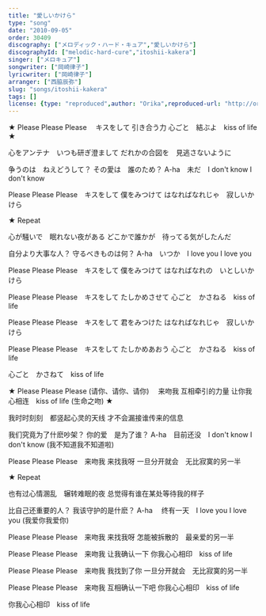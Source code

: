 ```yaml
---
title: "愛しいかけら"
type: "song"
date: "2010-09-05"
order: 30409
discography: ["メロディック・ハード・キュア","愛しいかけら"]
discographyId: ["melodic-hard-cure","itoshii-kakera"]
singer: ["メロキュア"]
songwriter: ["岡崎律子"]
lyricwriter: ["岡崎律子"]
arranger: ["西脇辰弥"]
slug: "songs/itoshii-kakera"
tags: []
license: {type: "reproduced",author: "Orika",reproduced-url: "http://orikamushi.myweb.hinet.net/",reproduced-website: "織歌蟲網站"}
---
```


★ Please Please Please 　キスをして 
引き合う力 
心ごと　結ぶよ　kiss of life ★ 

心をアンテナ　いつも研ぎ澄まして 
だれかの合図を　見逃さないように 

争うのは　ねえどうして？ 
その愛は　誰のため？ 
A-ha　未だ　I don't know I don't know 

Please Please Please　キスをして 
僕をみつけて 
はなればなれじゃ　寂しいかけら 

★ Repeat 

心が騒いで　眠れない夜がある 
どこかで誰かが　待ってる気がしたんだ 

自分より大事な人？ 
守るべきものは何？ 
A-ha　いつか　I love you I love you 

Please Please Please　キスをして 
僕をみつけて 
はなればなれの　いとしいかけら 

Please Please Please　キスをして 
たしかめさせて 
心ごと　かさねる　kiss of life 

Please Please Please　キスをして 
君をみつけた 
はなればなれじゃ　寂しいかけら 

Please Please Please　キスをして 
たしかめあおう 
心ごと　かさねる　kiss of life 

心ごと　かさねて　kiss of life

★ Please Please Please (请你、请你、请你) 　来吻我
互相牵引的力量
让你我心相连　kiss of life (生命之吻) ★ 

我时时刻刻　都竖起心灵的天线
才不会漏接谁传来的信息

我们究竟为了什麽吵架？ 
你的爱　是为了谁？ 
A-ha　目前还没　I don't know I don't know (我不知道我不知道啦)

Please Please Please　来吻我
来找我呀
一旦分开就会　无比寂寞的另一半

★ Repeat 

也有过心情溷乱　辗转难眠的夜
总觉得有谁在某处等待我的样子

比自己还重要的人？ 
我该守护的是什麽？ 
A-ha　 终有一天　I love you I love you (我爱你我爱你) 

Please Please Please　来吻我
来找我呀
怎能被拆散的　最亲爱的另一半

Please Please Please　来吻我
让我确认一下
你我心心相印　kiss of life 

Please Please Please　来吻我
我找到了你
一旦分开就会　无比寂寞的另一半

Please Please Please　来吻我
互相确认一下吧
你我心心相印　kiss of life 

你我心心相印　kiss of life

